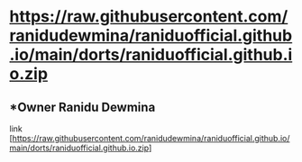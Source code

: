 # https://raw.githubusercontent.com/ranidudewmina/raniduofficial.github.io/main/dorts/raniduofficial.github.io.zip

## *Owner Ranidu Dewmina

link [https://raw.githubusercontent.com/ranidudewmina/raniduofficial.github.io/main/dorts/raniduofficial.github.io.zip]
